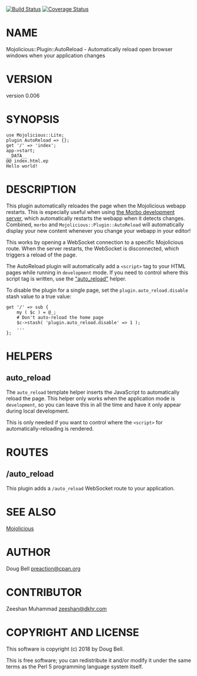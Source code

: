 [![Build Status](https://travis-ci.org/preaction/Mojolicious-Plugin-AutoReload.svg?branch=master)](https://travis-ci.org/preaction/Mojolicious-Plugin-AutoReload)
[![Coverage Status](https://coveralls.io/repos/preaction/Mojolicious-Plugin-AutoReload/badge.svg?branch=master)](https://coveralls.io/r/preaction/Mojolicious-Plugin-AutoReload?branch=master)

# NAME

Mojolicious::Plugin::AutoReload - Automatically reload open browser windows when your application changes

# VERSION

version 0.006

# SYNOPSIS

    use Mojolicious::Lite;
    plugin AutoReload => {};
    get '/' => 'index';
    app->start;
    __DATA__
    @@ index.html.ep
    Hello world!

# DESCRIPTION

This plugin automatically reloades the page when the Mojolicious webapp
restarts.  This is especially useful when using [the Morbo development
server](http://mojolicious.org/perldoc/Mojolicious/Guides/Tutorial#Reloading),
which automatically restarts the webapp when it detects changes.
Combined, `morbo` and `Mojolicious::Plugin::AutoReload` will
automatically display your new content whenever you change your webapp
in your editor!

This works by opening a WebSocket connection to a specific Mojolicious
route. When the server restarts, the WebSocket is disconnected, which
triggers a reload of the page.

The AutoReload plugin will automatically add a `<script>` tag to
your HTML pages while running in `development` mode. If you need to
control where this script tag is written, use the ["auto\_reload"](#auto_reload)
helper.

To disable the plugin for a single page, set the `plugin.auto_reload.disable` stash value to a true value:

    get '/' => sub {
        my ( $c ) = @_;
        # Don't auto-reload the home page
        $c->stash( 'plugin.auto_reload.disable' => 1 );
        ...
    };

# HELPERS

## auto\_reload

The `auto_reload` template helper inserts the JavaScript to
automatically reload the page. This helper only works when the
application mode is `development`, so you can leave this in all the
time and have it only appear during local development.

This is only needed if you want to control where the `<script>`
for automatically-reloading is rendered.

# ROUTES

## /auto\_reload

This plugin adds a `/auto_reload` WebSocket route to your application.

# SEE ALSO

[Mojolicious](https://metacpan.org/pod/Mojolicious)

# AUTHOR

Doug Bell <preaction@cpan.org>

# CONTRIBUTOR

Zeeshan Muhammad <zeeshan@dkhr.com>

# COPYRIGHT AND LICENSE

This software is copyright (c) 2018 by Doug Bell.

This is free software; you can redistribute it and/or modify it under
the same terms as the Perl 5 programming language system itself.

